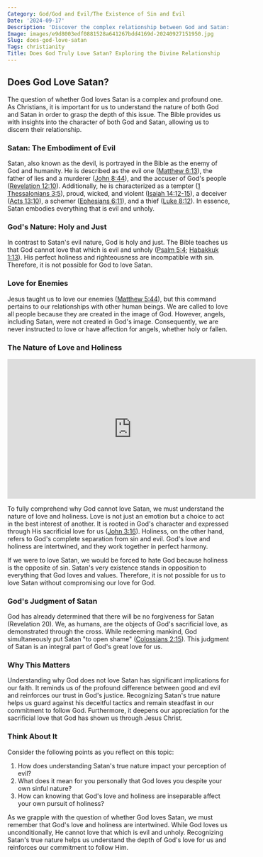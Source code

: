 ```yaml
---
Category: God/God and Evil/The Existence of Sin and Evil
Date: '2024-09-17'
Description: 'Discover the complex relationship between God and Satan: Does God truly love the fallen angel? Unravel this theological dilemma here.'
Image: images/e9d8003edf0881528a641267bdd4169d-20240927151950.jpg
Slug: does-god-love-satan
Tags: christianity
Title: Does God Truly Love Satan? Exploring the Divine Relationship
---
```


## Does God Love Satan?

The question of whether God loves Satan is a complex and profound one. As Christians, it is important for us to understand the nature of both God and Satan in order to grasp the depth of this issue. The Bible provides us with insights into the character of both God and Satan, allowing us to discern their relationship.

### Satan: The Embodiment of Evil

Satan, also known as the devil, is portrayed in the Bible as the enemy of God and humanity. He is described as the evil one ([Matthew 6:13](https://www.bibleref.com/Matthew/6/Matthew-6-13.html)), the father of lies and a murderer ([John 8:44](https://www.bibleref.com/John/8/John-8-44.html)), and the accuser of God's people ([Revelation 12:10](https://www.bibleref.com/Revelation/12/Revelation-12-10.html)). Additionally, he is characterized as a tempter ([1 Thessalonians 3:5](https://www.bibleref.com/1-Thessalonians/3/1-Thessalonians-3-5.html)), proud, wicked, and violent ([Isaiah 14:12-15](https://www.bibleref.com/Isaiah/14/Isaiah-14-12.html)), a deceiver ([Acts 13:10](https://www.bibleref.com/Acts/13/Acts-13-10.html)), a schemer ([Ephesians 6:11](https://www.bibleref.com/Ephesians/6/Ephesians-6-11.html)), and a thief ([Luke 8:12](https://www.bibleref.com/Luke/8/Luke-8-12.html)). In essence, Satan embodies everything that is evil and unholy.

### God's Nature: Holy and Just

In contrast to Satan's evil nature, God is holy and just. The Bible teaches us that God cannot love that which is evil and unholy ([Psalm 5:4](https://www.bibleref.com/Psalm/5/Psalm-5-4.html); [Habakkuk 1:13](https://www.bibleref.com/Habakkuk/1/Habakkuk-1-13.html)). His perfect holiness and righteousness are incompatible with sin. Therefore, it is not possible for God to love Satan.

### Love for Enemies

Jesus taught us to love our enemies ([Matthew 5:44](https://www.bibleref.com/Matthew/5/Matthew-5-44.html)), but this command pertains to our relationships with other human beings. We are called to love all people because they are created in the image of God. However, angels, including Satan, were not created in God's image. Consequently, we are never instructed to love or have affection for angels, whether holy or fallen.

### The Nature of Love and Holiness


<iframe width="560" height="315" src="https://www.youtube.com/embed/9fiz4VPTJGE" frameborder="0" allow="autoplay; encrypted-media" allowfullscreen></iframe>


To fully comprehend why God cannot love Satan, we must understand the nature of love and holiness. Love is not just an emotion but a choice to act in the best interest of another. It is rooted in God's character and expressed through His sacrificial love for us ([John 3:16](https://www.bibleref.com/John/3/John-3-16.html)). Holiness, on the other hand, refers to God's complete separation from sin and evil. God's love and holiness are intertwined, and they work together in perfect harmony.

If we were to love Satan, we would be forced to hate God because holiness is the opposite of sin. Satan's very existence stands in opposition to everything that God loves and values. Therefore, it is not possible for us to love Satan without compromising our love for God.

### God's Judgment of Satan

God has already determined that there will be no forgiveness for Satan (Revelation 20). We, as humans, are the objects of God's sacrificial love, as demonstrated through the cross. While redeeming mankind, God simultaneously put Satan "to open shame" ([Colossians 2:15](https://www.bibleref.com/Colossians/2/Colossians-2-15.html)). This judgment of Satan is an integral part of God's great love for us.

### Why This Matters

Understanding why God does not love Satan has significant implications for our faith. It reminds us of the profound difference between good and evil and reinforces our trust in God's justice. Recognizing Satan's true nature helps us guard against his deceitful tactics and remain steadfast in our commitment to follow God. Furthermore, it deepens our appreciation for the sacrificial love that God has shown us through Jesus Christ.

### Think About It

Consider the following points as you reflect on this topic:

1. How does understanding Satan's true nature impact your perception of evil?
2. What does it mean for you personally that God loves you despite your own sinful nature?
3. How can knowing that God's love and holiness are inseparable affect your own pursuit of holiness?

As we grapple with the question of whether God loves Satan, we must remember that God's love and holiness are intertwined. While God loves us unconditionally, He cannot love that which is evil and unholy. Recognizing Satan's true nature helps us understand the depth of God's love for us and reinforces our commitment to follow Him.